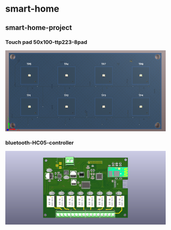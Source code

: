 # smart-home
## smart-home-project

### Touch pad 50x100-ttp223-8pad

![touch-pad](/assets/touch-pad-50x100-ttp223-8pad.png)


### bluetooth-HC05-controller

![bluetooth-HC05-controller](/assets/bluetooth-HC05-controller.png)